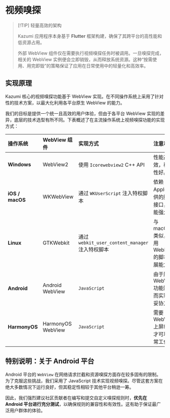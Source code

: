 # 视频嗅探
 
> [!TIP] 轻量高效的架构
>
> Kazumi 应用程序本身基于 **Flutter** 框架构建，确保了其跨平台的高性能和低资源占用。
>
> 外部 WebView 组件仅在需要执行视频嗅探任务时被调用。一旦嗅探完成，相关的 WebView 实例便会立即销毁，从而释放系统资源。这种“按需使用、用完即毁”的策略保证了应用在日常使用中的轻量化和高效率。

## 实现原理

Kazumi 核心的视频嗅探功能基于 WebView 实现。在不同操作系统上采用了针对性的技术方案，以最大化利用各平台原生 WebView 的能力。

我们的目标是提供一个统一且高效的用户体验，但由于各平台 WebView 实现的差异，底层的技术选型有所不同。下表概述了在主流操作系统上视频嗅探功能的实现方式：

| 操作系统            | WebView 组件        | 实现方式                                    | 注意事项                          |
|:----------------|:------------------|:----------------------------------------|:------------------------------|
| **Windows**     | WebView2          | 使用 `Icorewebview2` C++ API              | 性能高效，稳定性好。                    |
| **iOS / macOS** | WKWebView         | 通过 `WKUserScript` 注入特权脚本                | 依赖 Apple 提供的脚本接口，功能强大。        |
| **Linux**       | GTKWebkit         | 通过 `webkit_user_content_manager` 注入特权脚本 | 与 macOS 类似，利用 WebKit 的脚本扩展能力。 |
| **Android**     | Android WebView   | `JavaScript`                            | 由于原生 WebView 功能限制而实现的妥协方案     |
| **HarmonyOS**   | HarmonyOS WebView | `JavaScript`                            | 需要 WebView 上屏组件才可以正常工作        |

## 特别说明：关于 Android 平台

Android 平台的 `WebView` 在网络请求拦截和资源嗅探方面存在较多固有的限制。为了克服这些挑战，我们采用了 JavaScript 技术实现视频嗅探。尽管这套方案在绝大多数情况下运行良好，但其稳定性相较于其他平台稍逊一筹。

因此，我们强烈建议社区贡献者在编写和提交自定义嗅探规则时，**优先在 Android 平台进行充分测试**，以确保规则的兼容性和有效性。这有助于保证最广泛用户群体的体验。
